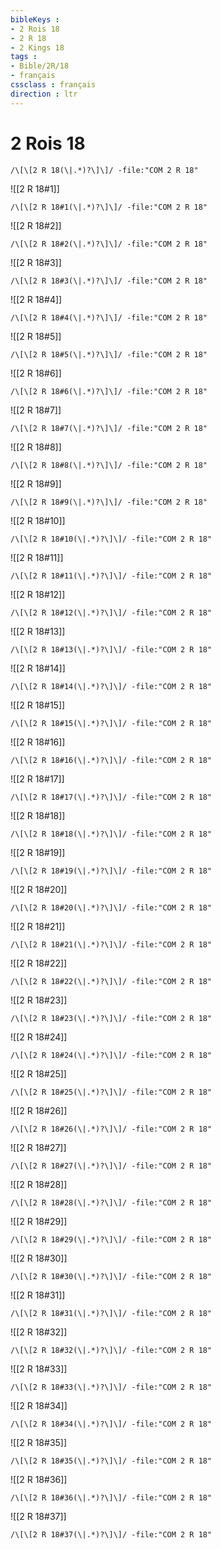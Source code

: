 ```yaml
---
bibleKeys : 
- 2 Rois 18
- 2 R 18
- 2 Kings 18
tags : 
- Bible/2R/18
- français
cssclass : français
direction : ltr
---
```


# 2 Rois 18

```query
/\[\[2 R 18(\|.*)?\]\]/ -file:"COM 2 R 18"
```



![[2 R 18#1]]

```query
/\[\[2 R 18#1(\|.*)?\]\]/ -file:"COM 2 R 18"
```

![[2 R 18#2]]

```query
/\[\[2 R 18#2(\|.*)?\]\]/ -file:"COM 2 R 18"
```

![[2 R 18#3]]

```query
/\[\[2 R 18#3(\|.*)?\]\]/ -file:"COM 2 R 18"
```

![[2 R 18#4]]

```query
/\[\[2 R 18#4(\|.*)?\]\]/ -file:"COM 2 R 18"
```

![[2 R 18#5]]

```query
/\[\[2 R 18#5(\|.*)?\]\]/ -file:"COM 2 R 18"
```

![[2 R 18#6]]

```query
/\[\[2 R 18#6(\|.*)?\]\]/ -file:"COM 2 R 18"
```

![[2 R 18#7]]

```query
/\[\[2 R 18#7(\|.*)?\]\]/ -file:"COM 2 R 18"
```

![[2 R 18#8]]

```query
/\[\[2 R 18#8(\|.*)?\]\]/ -file:"COM 2 R 18"
```

![[2 R 18#9]]

```query
/\[\[2 R 18#9(\|.*)?\]\]/ -file:"COM 2 R 18"
```

![[2 R 18#10]]

```query
/\[\[2 R 18#10(\|.*)?\]\]/ -file:"COM 2 R 18"
```

![[2 R 18#11]]

```query
/\[\[2 R 18#11(\|.*)?\]\]/ -file:"COM 2 R 18"
```

![[2 R 18#12]]

```query
/\[\[2 R 18#12(\|.*)?\]\]/ -file:"COM 2 R 18"
```

![[2 R 18#13]]

```query
/\[\[2 R 18#13(\|.*)?\]\]/ -file:"COM 2 R 18"
```

![[2 R 18#14]]

```query
/\[\[2 R 18#14(\|.*)?\]\]/ -file:"COM 2 R 18"
```

![[2 R 18#15]]

```query
/\[\[2 R 18#15(\|.*)?\]\]/ -file:"COM 2 R 18"
```

![[2 R 18#16]]

```query
/\[\[2 R 18#16(\|.*)?\]\]/ -file:"COM 2 R 18"
```

![[2 R 18#17]]

```query
/\[\[2 R 18#17(\|.*)?\]\]/ -file:"COM 2 R 18"
```

![[2 R 18#18]]

```query
/\[\[2 R 18#18(\|.*)?\]\]/ -file:"COM 2 R 18"
```

![[2 R 18#19]]

```query
/\[\[2 R 18#19(\|.*)?\]\]/ -file:"COM 2 R 18"
```

![[2 R 18#20]]

```query
/\[\[2 R 18#20(\|.*)?\]\]/ -file:"COM 2 R 18"
```

![[2 R 18#21]]

```query
/\[\[2 R 18#21(\|.*)?\]\]/ -file:"COM 2 R 18"
```

![[2 R 18#22]]

```query
/\[\[2 R 18#22(\|.*)?\]\]/ -file:"COM 2 R 18"
```

![[2 R 18#23]]

```query
/\[\[2 R 18#23(\|.*)?\]\]/ -file:"COM 2 R 18"
```

![[2 R 18#24]]

```query
/\[\[2 R 18#24(\|.*)?\]\]/ -file:"COM 2 R 18"
```

![[2 R 18#25]]

```query
/\[\[2 R 18#25(\|.*)?\]\]/ -file:"COM 2 R 18"
```

![[2 R 18#26]]

```query
/\[\[2 R 18#26(\|.*)?\]\]/ -file:"COM 2 R 18"
```

![[2 R 18#27]]

```query
/\[\[2 R 18#27(\|.*)?\]\]/ -file:"COM 2 R 18"
```

![[2 R 18#28]]

```query
/\[\[2 R 18#28(\|.*)?\]\]/ -file:"COM 2 R 18"
```

![[2 R 18#29]]

```query
/\[\[2 R 18#29(\|.*)?\]\]/ -file:"COM 2 R 18"
```

![[2 R 18#30]]

```query
/\[\[2 R 18#30(\|.*)?\]\]/ -file:"COM 2 R 18"
```

![[2 R 18#31]]

```query
/\[\[2 R 18#31(\|.*)?\]\]/ -file:"COM 2 R 18"
```

![[2 R 18#32]]

```query
/\[\[2 R 18#32(\|.*)?\]\]/ -file:"COM 2 R 18"
```

![[2 R 18#33]]

```query
/\[\[2 R 18#33(\|.*)?\]\]/ -file:"COM 2 R 18"
```

![[2 R 18#34]]

```query
/\[\[2 R 18#34(\|.*)?\]\]/ -file:"COM 2 R 18"
```

![[2 R 18#35]]

```query
/\[\[2 R 18#35(\|.*)?\]\]/ -file:"COM 2 R 18"
```

![[2 R 18#36]]

```query
/\[\[2 R 18#36(\|.*)?\]\]/ -file:"COM 2 R 18"
```

![[2 R 18#37]]

```query
/\[\[2 R 18#37(\|.*)?\]\]/ -file:"COM 2 R 18"
```

